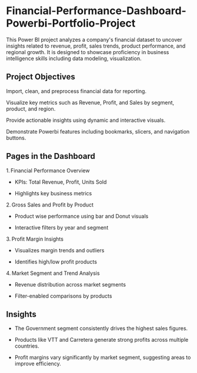 # Financial-Performance-Dashboard-Powerbi-Portfolio-Project

This Power BI project analyzes a company's financial dataset to uncover insights related to revenue, profit, sales trends, product performance, and regional growth. It is designed to showcase proficiency in business intelligence skills including data modeling, visualization.

## Project Objectives

Import, clean, and preprocess financial data for reporting.

Visualize key metrics such as Revenue, Profit, and Sales by segment, product, and region.

Provide actionable insights using dynamic and interactive visuals.

Demonstrate Powerbi features including bookmarks, slicers, and navigation buttons.

## Pages in the Dashboard

1. Financial Performance Overview

- KPIs: Total Revenue, Profit, Units Sold

- Highlights key business metrics

2. Gross Sales and Profit by Product

- Product wise performance using bar and Donut visuals

- Interactive filters by year and segment

3. Profit Margin Insights

- Visualizes margin trends and outliers

- Identifies high/low profit products

4. Market Segment and Trend Analysis

- Revenue distribution across market segments

- Filter-enabled comparisons by products


## Insights

- The Government segment consistently drives the highest sales figures.

- Products like VTT and Carretera generate strong profits across multiple countries.

- Profit margins vary significantly by market segment, suggesting areas to improve efficiency.





